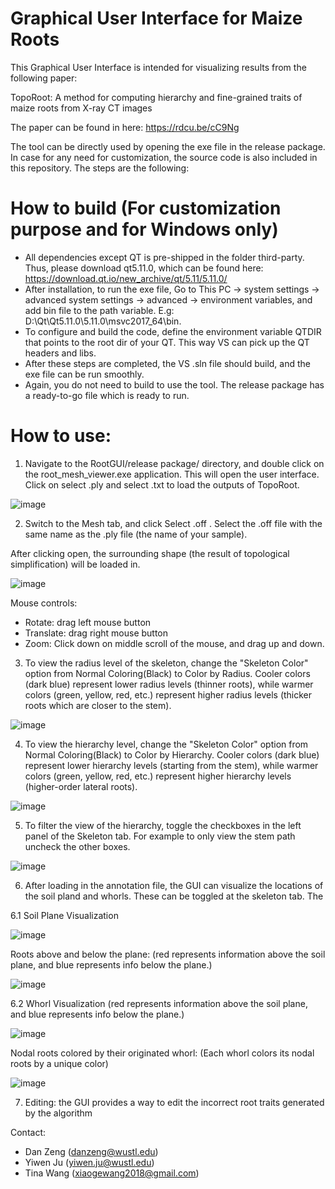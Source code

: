  # Graphical User Interface for Maize Roots

This Graphical User Interface is intended for visualizing results from the following paper: 

TopoRoot: A method for computing hierarchy and fine-grained traits of maize roots from X-ray CT images

The paper can be found in here: https://rdcu.be/cC9Ng

The tool can be directly used by opening the exe file in the release package. In case for any need for customization, the source code is also included in this repository. The steps are the following: 

# How to build (For customization purpose and for Windows only)

- All dependencies except QT is pre-shipped in the folder third-party. Thus, please download qt5.11.0, which can be found here: https://download.qt.io/new_archive/qt/5.11/5.11.0/
- After installation, to run the exe file, Go to This PC -> system settings -> advanced system settings -> advanced -> environment variables, and add bin file to the path variable. E.g: D:\Qt\Qt5.11.0\5.11.0\msvc2017_64\bin.
- To configure and build the code, define the environment variable QTDIR that points to the root dir of your QT. This way VS can pick up the QT headers and libs. 
- After these steps are completed, the VS .sln file should build, and the exe file can be run smoothly.
- Again, you do not need to build to use the tool. The release package has a ready-to-go file which is ready to run.

# How to use: 

1. Navigate to the RootGUI/release package/ directory, and double click on the root_mesh_viewer.exe application. This will open the user interface. Click on select .ply and select .txt to load the outputs of TopoRoot.

![image](https://github.com/Jurwen/RootGUI/assets/46691179/7b2d47ef-40ef-40ac-896c-b60e0be5fe8a)

2. Switch to the Mesh tab, and click Select .off . Select the .off file with the same name as the .ply file (the name of your sample).

After clicking open, the surrounding shape (the result of topological simplification) will be loaded in.

![image](https://github.com/Jurwen/RootGUI/assets/46691179/d7862acc-722f-40bf-acb9-951e84387452)

Mouse controls:

- Rotate: drag left mouse button
- Translate: drag right mouse button
- Zoom: Click down on middle scroll of the mouse, and drag up and down.

3. To view the radius level of the skeleton, change the "Skeleton Color" option from Normal Coloring(Black) to Color by Radius. Cooler colors (dark blue) represent lower radius levels (thinner roots), while warmer colors (green, yellow, red, etc.) represent higher radius levels (thicker roots which are closer to the stem).

![image](https://github.com/Jurwen/RootGUI/assets/46691179/03932354-9e3f-41c4-82f8-5367a7d041cb)

4. To view the hierarchy level, change the "Skeleton Color" option from Normal Coloring(Black) to Color by Hierarchy. Cooler colors (dark blue) represent lower hierarchy levels (starting from the stem), while warmer colors (green, yellow, red, etc.) represent higher hierarchy levels (higher-order lateral roots).

![image](https://github.com/Jurwen/RootGUI/assets/46691179/9f5d0384-efdd-4a2b-add1-42a6ee262614)

5. To filter the view of the hierarchy, toggle the checkboxes in the left panel of the Skeleton tab. For example to only view the stem path uncheck the other boxes.

![image](https://github.com/Jurwen/RootGUI/assets/46691179/b773e952-d93c-4a5a-b1db-fc39e04d415e)

6. After loading in the annotation file, the GUI can visualize the locations of the soil pland and whorls. These can be toggled at the skeleton tab. The 

6.1 Soil Plane Visualization

![image](https://github.com/Jurwen/RootGUI/assets/46691179/5ccee109-e81e-49df-82b4-37d0be5d59c1)

Roots above and below the plane: (red represents information above the soil plane, and blue represents info below the plane.)

![image](https://github.com/Jurwen/RootGUI/assets/46691179/6a5cdac5-07dd-4e78-a249-78c20df080e8)

6.2 Whorl Visualization (red represents information above the soil plane, and blue represents info below the plane.)

![image](https://github.com/Jurwen/RootGUI/assets/46691179/655c05f9-8cbf-41d2-a618-2509a2953dda)

Nodal roots colored by their originated whorl: (Each whorl colors its nodal roots by a unique color)

![image](https://github.com/Jurwen/RootGUI/assets/46691179/c2362298-df22-4f01-b349-2dbade64523d)

7. Editing: the GUI provides a way to edit the incorrect root traits generated by the algorithm



Contact: 
- Dan Zeng (danzeng@wustl.edu)
- Yiwen Ju (yiwen.ju@wustl.edu)
- Tina Wang (xiaogewang2018@gmail.com)


